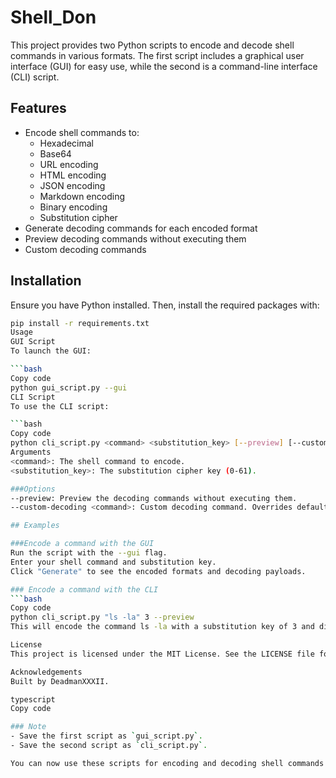 # Shell_Don

This project provides two Python scripts to encode and decode shell commands in various formats. The first script includes a graphical user interface (GUI) for easy use, while the second is a command-line interface (CLI) script.

## Features

- Encode shell commands to:
  - Hexadecimal
  - Base64
  - URL encoding
  - HTML encoding
  - JSON encoding
  - Markdown encoding
  - Binary encoding
  - Substitution cipher
- Generate decoding commands for each encoded format
- Preview decoding commands without executing them
- Custom decoding commands

## Installation

Ensure you have Python installed. Then, install the required packages with:

```bash
pip install -r requirements.txt
Usage
GUI Script
To launch the GUI:

```bash
Copy code
python gui_script.py --gui
CLI Script
To use the CLI script:

```bash
Copy code
python cli_script.py <command> <substitution_key> [--preview] [--custom-decoding <command>]
Arguments
<command>: The shell command to encode.
<substitution_key>: The substitution cipher key (0-61).

###Options
--preview: Preview the decoding commands without executing them.
--custom-decoding <command>: Custom decoding command. Overrides default decoding commands.

## Examples

###Encode a command with the GUI
Run the script with the --gui flag.
Enter your shell command and substitution key.
Click "Generate" to see the encoded formats and decoding payloads.

### Encode a command with the CLI
```bash
Copy code
python cli_script.py "ls -la" 3 --preview
This will encode the command ls -la with a substitution key of 3 and display the decoding commands.

License
This project is licensed under the MIT License. See the LICENSE file for details.

Acknowledgements
Built by DeadmanXXXII.

typescript
Copy code

### Note
- Save the first script as `gui_script.py`.
- Save the second script as `cli_script.py`.

You can now use these scripts for encoding and decoding shell commands with both a graphical interface and command-line interface.





